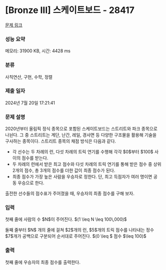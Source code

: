 # [Bronze III] 스케이트보드 - 28417 

[문제 링크](https://www.acmicpc.net/problem/28417) 

### 성능 요약

메모리: 31900 KB, 시간: 4428 ms

### 분류

사칙연산, 구현, 수학, 정렬

### 제출 일자

2024년 7월 20일 17:21:41

### 문제 설명

<p>2020년부터 올림픽 정식 종목으로 포함된 스케이트보드는 스트리트와 파크 종목으로 나뉜다. 그 중 스트리트는 계단, 난간, 레일, 경사면 등 다양한 구조물을 활용해 기술을 구사하는 종목이다. 스트리트 종목의 채점 방식은 다음과 같다.</p>

<ul>
	<li>각 선수는 두 차례의 런, 다섯 차례의 트릭 연기를 수행해 각각 $0$부터 $100$ 사이의 점수를 받는다.</li>
	<li>두 차례의 런에서 받은 최고 점수와 다섯 차례의 트릭 연기를 통해 받은 점수 중 상위 2개의 점수, 총 3개의 점수를 더한 값이 최종 점수가 된다.</li>
	<li>최종 점수가 가장 높은 사람을 우승자로 정한다. 단, 최고 득점자가 여러 명이면 공동 우승으로 한다.</li>
</ul>

<p>출전한 선수들의 점수표가 주어졌을 때, 우승자의 최종 점수를 구해 보자.</p>

### 입력 

 <p>첫째 줄에 사람의 수 $N$이 주어진다. $(1 \leq N \leq 100\,000)$</p>

<p>둘째 줄부터 $N$ 개의 줄에 걸쳐 $2$개의 런, $5$개의 트릭 점수를 나타내는 정수 $7$개가 공백으로 구분되어 순서대로 주어진다. $(0 \leq $ 점수 $\leq 100)$</p>

### 출력 

 <p>첫째 줄에 우승자의 최종 점수를 출력한다.</p>

